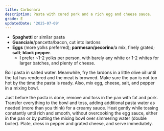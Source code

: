 ```yaml
---
title: Carbonara
description: Pasta with cured pork and a rich egg and cheese sauce.
grade: E
updatedDate: '2025-07-09'
---
```

- **Spaghetti** or similar pasta
- **Guanciale**/pancetta/bacon, cut into lardons
- **Eggs** (more yolks preferred); **parmesan/pecorino**/a mix, finely grated; **salt**; **black pepper**. 
    - I prefer ~1-2 yolks per person, with barely any white or 1-2 whites for larger batches, and plenty of cheese.

Boil pasta in salted water. Meanwhile, fry the lardons in a little olive oil until the fat has rendered and the meat is browned. Make sure the pan is not too hot by the time the pasta is ready. Also, mix egg, cheese, salt, and pepper in a mixing bowl.

Just before the pasta is done, remove and toss in the pan with fat and pork. Transfer everything to the bowl and toss, adding additional pasta water as needed (more than you think) for a creamy sauce. Heat gently while tossing constantly until rich and smooth, without overcooking the egg sauce, either in the pan or by putting the mixing bowl over simmering water (double boiler). Plate, dress in pepper and grated cheese, and serve immediately.